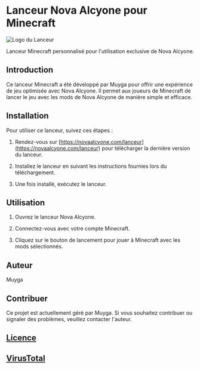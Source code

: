 # Lanceur Nova Alcyone pour Minecraft

![Logo du Lanceur](https://raw.githubusercontent.com/Nova-Alcyone/Repo/main/Launcher/images/Nova-Antares.png)

Lanceur Minecraft personnalisé pour l'utilisation exclusive de Nova Alcyone.

## Introduction

Ce lanceur Minecraft a été développé par Muyga pour offrir une expérience de jeu optimisée avec Nova Alcyone. Il permet aux joueurs de Minecraft de lancer le jeu avec les mods de Nova Alcyone de manière simple et efficace.

## Installation

Pour utiliser ce lanceur, suivez ces étapes :

1. Rendez-vous sur [https://novaalcyone.com/lanceur](https://novaalcyone.com/lanceur) pour télécharger la dernière version du lanceur.

2. Installez le lanceur en suivant les instructions fournies lors du téléchargement.

3. Une fois installé, exécutez le lanceur.

## Utilisation

1. Ouvrez le lanceur Nova Alcyone.

2. Connectez-vous avec votre compte Minecraft.

3. Cliquez sur le bouton de lancement pour jouer à Minecraft avec les mods sélectionnés.

## Auteur

Muyga

## Contribuer

Ce projet est actuellement géré par Muyga. Si vous souhaitez contribuer ou signaler des problèmes, veuillez contacter l'auteur.

## [Licence](https://github.com/Muyga/NovaRepo/blob/main/LICENSE.md)

## [VirusTotal](https://www.virustotal.com/gui/file/ae4580b1616600fb6e7f1751b8f9ccf3f0d984640624a96064da952018ada77d)
